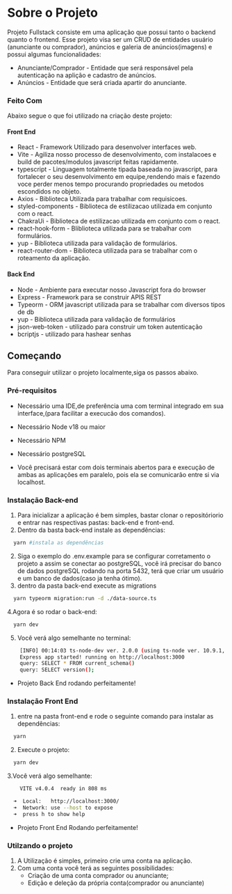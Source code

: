 # Sobre o Projeto

Projeto Fullstack consiste em uma aplicação que possui tanto o backend quanto o frontend.
Esse projeto visa ser um CRUD de entidades usuário (anunciante ou comprador), anúncios e galeria de anúncios(imagens) e possui algumas funcionalidades:

- Anunciante/Comprador - Entidade que será responsável pela autenticação na aplição e cadastro de anúncios.
- Anúncios - Entidade que será criada apartir do anunciante.

### Feito Com

Abaixo segue o que foi utilizado na criação deste projeto:

#### Front End

- React - Framework Utilizado para desenvolver interfaces web.
- Vite - Agiliza nosso processo de desenvolvimento, com instalacoes e build de pacotes/modulos javascript feitas rapidamente.
- typescript - Linguagem totalmente tipada baseada no javascript, para fortalecer o seu desenvolvimento em equipe,rendendo mais e fazendo voce perder menos tempo procurando propriedades ou metodos escondidos no objeto.
- Axios - Biblioteca Utilizada para trabalhar com requisicoes.
- styled-components - Biblioteca de estilizacao utilizada em conjunto com o react.
- ChakraUi - Biblioteca de estilizacao utilizada em conjunto com o react.
- react-hook-form - Bliblioteca utilizada para se trabalhar com formulários.
- yup - Biblioteca utilizada para validação de formulários.
- react-router-dom - Biblioteca utilizada para se trabalhar com o roteamento da aplicação.

#### Back End

- Node - Ambiente para executar nosso Javascript fora do browser
- Express - Framework para se construir APIS REST
- Typeorm - ORM javascript utilizada para se trabalhar com diversos tipos de db
- yup - Biblioteca utilizada para validação de formulários
- json-web-token - utilizado para construir um token autenticação
- bcriptjs - utilizado para hashear senhas

## Começando

Para conseguir utilizar o projeto localmente,siga os passos abaixo.

### Pré-requisitos

- Necessário uma IDE,de preferência uma com terminal integrado em sua interface,(para facilitar a execucão dos comandos).

- Necessário Node v18 ou maior

- Necessário NPM

- Necessário postgreSQL

- Você precisará estar com dois terminais abertos para e execução de ambas as aplicações em paralelo, pois ela se comunicarão entre si via localhost.

### Instalação Back-end

1. Para inicializar a aplicação é bem simples, bastar clonar o repositóriorio e entrar nas respectivas pastas: back-end e front-end.
2. Dentro da basta back-end instale as dependências:

```sh
  yarn #instala as dependências
```

2. Siga o exemplo do .env.example para se configurar corretamento o projeto a assim se conectar ao postgreSQL, você irá precisar do banco de dados postgreSQL rodando na porta 5432, terá que criar um usuário e um banco de dados(caso ja tenha ótimo).
3. dentro da pasta back-end execute as migrations

```sh
  yarn typeorm migration:run -d ./data-source.ts
```

4.Agora é so rodar o back-end:

```sh
  yarn dev
```

5.  Você verá algo semelhante no terminal:

```sh
    [INFO] 00:14:03 ts-node-dev ver. 2.0.0 (using ts-node ver. 10.9.1, typescript ver. 4.9.5)
    Express app started! running on http://localhost:3000
    query: SELECT * FROM current_schema()
    query: SELECT version();
```

- Projeto Back End rodando perfeitamente!

### Instalação Front End

1. entre na pasta front-end e rode o seguinte comando para instalar as dependências:

```sh
  yarn
```

2. Execute o projeto:

```sh
  yarn dev
```

3.Você verá algo semelhante:

```sh
    VITE v4.0.4  ready in 808 ms

  ➜  Local:   http://localhost:3000/
  ➜  Network: use --host to expose
  ➜  press h to show help
```

- Projeto Front End Rodando perfeitamente!

### Utilzando o projeto

1.  A Utilização é simples, primeiro crie uma conta na aplicação.
2.  Com uma conta você terá as seguintes possibilidades:
    - Criação de uma conta comprador ou anunciante;
    - Edição e deleção da própria conta(comprador ou anunciante)

